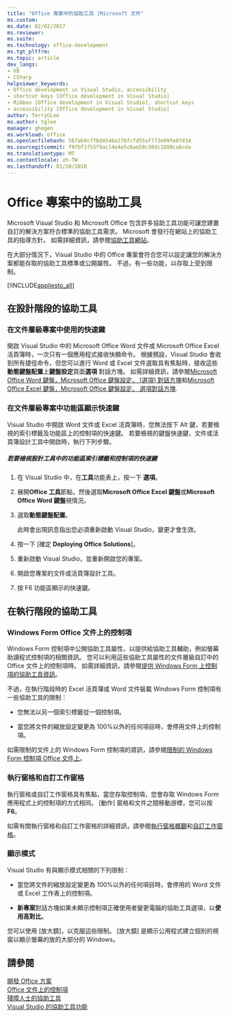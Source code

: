 ```yaml
---
title: "Office 專案中的協助工具 |Microsoft 文件"
ms.custom: 
ms.date: 02/02/2017
ms.reviewer: 
ms.suite: 
ms.technology: office-development
ms.tgt_pltfrm: 
ms.topic: article
dev_langs:
- VB
- CSharp
helpviewer_keywords:
- Office development in Visual Studio, accessibility
- shortcut keys [Office development in Visual Studio]
- Ribbon [Office development in Visual Studio], shortcut keys
- accessibility [Office development in Visual Studio]
author: TerryGLee
ms.author: tglee
manager: ghogen
ms.workload: office
ms.openlocfilehash: 567ab9cffbd4546e276fcfd55af773e99fe07d34
ms.sourcegitcommit: f9fbf1f55f9ac14e4e5c6ae58c30dc1800ca6cda
ms.translationtype: MT
ms.contentlocale: zh-TW
ms.lasthandoff: 01/10/2018
---
```

# <a name="accessibility-in-office-projects"></a>Office 專案中的協助工具
  Microsoft Visual Studio 和 Microsoft Office 包含許多協助工具功能可讓您建置自訂的解決方案符合標準的協助工具需求。 Microsoft 會發行在網站上的協助工具的指導方針。 如需詳細資訊，請參閱[協助工具網站](http://go.microsoft.com/fwlink/?LinkID=37113)。  
  
 在大部分情況下，Visual Studio 中的 Office 專案會符合您可以設定讓您的解決方案都能存取的協助工具標準或公開屬性。 不過，有一些功能，以存取上受到限制。  
  
 [!INCLUDE[appliesto_all](../vsto/includes/appliesto-all-md.md)]  
  
## <a name="accessibility-at-design-time"></a>在設計階段的協助工具  
  
### <a name="using-shortcut-keys-in-document-level-projects"></a>在文件層級專案中使用的快速鍵  
 開啟 Visual Studio 中的 Microsoft Office Word 文件或 Microsoft Office Excel 活頁簿時，一次只有一個應用程式接收快顯命令。 根據預設，Visual Studio 會收到所有捷徑命令，但您可以進行 Word 或 Excel 文件選取具有焦點時，接收這些**動態鍵盤配置**上**鍵盤設定**頁面**選項** 對話方塊。 如需詳細資訊，請參閱[Microsoft Office Word 鍵盤，Microsoft Office 鍵盤設定、 [選項] 對話方塊](../vsto/microsoft-office-word-keyboard-microsoft-office-keyboard-settings-options-dialog-box.md)和[Microsoft Office Excel 鍵盤，Microsoft Office 鍵盤設定、 選項對話方塊](../vsto/microsoft-office-excel-keyboard-microsoft-office-keyboard-settings-options-dialog-box.md).  
  
### <a name="displaying-shortcut-keys-for-the-ribbon-in-document-level-projects"></a>在文件層級專案中功能區顯示快速鍵  
 Visual Studio 中開啟 Word 文件或 Excel 活頁簿時，您無法按下 Alt 鍵，若要檢視的索引標籤及功能區上的控制項的快速鍵。 若要檢視的鍵盤快速鍵，文件或活頁簿設計工具中開啟時，執行下列步驟。  
  
##### <a name="to-view-shortcut-keys-for-ribbon-tabs-and-controls-in-the-designer"></a>若要檢視設計工具中的功能區索引標籤和控制項的快速鍵  
  
1.  在 Visual Studio 中，在**工具**功能表上，按一下 **選項**。  
  
2.  展開**Office 工具**節點，然後選取**Microsoft Office Excel 鍵盤**或**Microsoft Office Word 鍵盤**視情況。  
  
3.  選取**動態鍵盤配置**。  
  
     此時會出現訊息指出您必須重新啟動 Visual Studio，變更才會生效。  
  
4.  按一下 [確定 **Deploying Office Solutions**]。  
  
5.  重新啟動 Visual Studio，並重新開啟您的專案。  
  
6.  開啟您專案的文件或活頁簿設計工具。  
  
7.  按 F6 功能區顯示的快速鍵。  
  
## <a name="accessibility-at-run-time"></a>在執行階段的協助工具  
  
### <a name="windows-forms-controls-on-office-documents"></a>Windows Form Office 文件上的控制項  
 Windows Form 控制項中公開協助工具屬性，以提供給協助工具輔助，例如螢幕助讀程式控制項的相關資訊。 您可以利用這些協助工具屬性的文件層級自訂中的 Office 文件上的控制項時。 如需詳細資訊，請參閱[提供 Windows Form 上控制項的協助工具資訊](/dotnet/framework/winforms/controls/providing-accessibility-information-for-controls-on-a-windows-form)。  
  
 不過，在執行階段時的 Excel 活頁簿或 Word 文件裝載 Windows Form 控制項有一些協助工具的限制：  
  
-   您無法以另一個索引標籤從一個控制項。  
  
-   當您將文件的縮放設定變更為 100%以外的任何項目時，會停用文件上的控制項。  
  
 如需限制的文件上的 Windows Form 控制項的資訊，請參閱[限制的 Windows Form 控制項 Office 文件上](../vsto/limitations-of-windows-forms-controls-on-office-documents.md)。  
  
### <a name="actions-panes-and-custom-task-panes"></a>執行窗格和自訂工作窗格  
 執行窗格或自訂工作窗格具有焦點，當您存取控制項，您會存取 Windows Form 應用程式上的控制項的方式相同。 [動作] 窗格和文件之間移動游標，您可以按**F6**。  
  
 如需有關執行窗格和自訂工作窗格的詳細資訊，請參閱[執行窗格概觀](../vsto/actions-pane-overview.md)和[自訂工作窗格](../vsto/custom-task-panes.md)。  
  
### <a name="display-modes"></a>顯示模式  
 Visual Studio 有與顯示模式相關的下列限制：  
  
-   當您將文件的縮放設定變更為 100%以外的任何項目時，會停用的 Word 文件或 Excel 工作表上的控制項。  
  
-   **新專案**對話方塊如果未顯示控制項正確使用者變更電腦的協助工具選項，以**使用高對比**。  
  
 您可以使用 [放大鏡]，以克服這些限制。 [放大鏡] 是顯示公用程式建立個別的視窗以顯示螢幕的放的大部分的 Windows。  
  
## <a name="see-also"></a>請參閱  
 [開發 Office 方案](../vsto/developing-office-solutions.md)   
 [Office 文件上的控制項](../vsto/controls-on-office-documents.md)   
 [殘障人士的協助工具](/visualstudio/ide/reference/accessibility-for-people-with-disabilities)   
 [Visual Studio 的協助工具功能](/visualstudio/ide/reference/accessibility-features-of-visual-studio)  
  
  